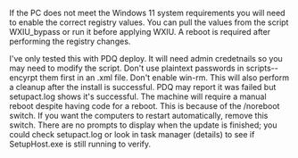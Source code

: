 If the PC does not meet the Windows 11 system requirements you will need to enable the correct registry values. You can pull the values from the script WXIU_bypass or run it before applying WXIU. A reboot is required after performing the registry changes.

I've only tested this with PDQ deploy. It will need admin credetnails so you may need to modify the script. Don't use plaintext passwords in scripts--encyrpt them first in an .xml file. Don't enable win-rm.
This will also perform a cleanup after the install is successful. PDQ may report it was failed but setupact.log shows it's successful. The machine will require a manual reboot despite having code for a reboot. This is because of the /noreboot switch. If you want the computers to restart automatically, remove this switch. There are no prompts to display when the update is finished; you could check setupact.log or look in task manager (details) to see if SetupHost.exe is still running to verify.
